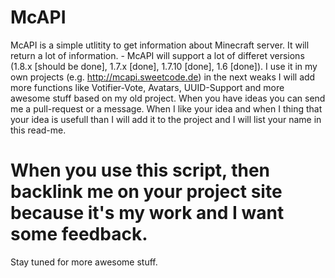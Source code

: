 McAPI
=====

McAPI is a simple utlitity to get information about Minecraft server. It
will return a lot of information. - McAPI will support a lot of differet
versions (1.8.x [should be done], 1.7.x [done], 1.7.10 [done], 1.6 [done]). I use it in my own projects (e.g. http://mcapi.sweetcode.de) in the next weaks I will add more functions like Votifier-Vote, Avatars, UUID-Support and more awesome stuff based on my old project. When you have ideas you can send me a pull-request or a message. When I like your idea and when I thing that your idea is usefull than I will add it to the project and I will list your name in this read-me. 

When you use this script, then backlink me on your project site because it's my work and I want some feedback.
===

Stay tuned for more awesome stuff.
